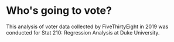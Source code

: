 # Who's going to vote?

This analysis of voter data collected by FiveThirtyEight in 2019 was conducted for Stat 210: Regression Analysis at Duke University.